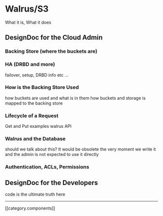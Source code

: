 # Walrus/S3
What it is, What it does

## DesignDoc for the Cloud Admin
### Backing Store (where the buckets are)
### HA (DRBD and more)
failover, setup, DRBD info etc ...
### How is the Backing Store Used
how buckets are used and what is in them
how buckets and storage is mapped to the backing store
### Lifecycle of a Request
Get and Put examples
walrus API
### Walrus and the Database
should we talk about this? It would be obsolete the very moment we write it and the admin is not expected to use it directly
### Authentication, ACLs, Permissions

## DesignDoc for the Developers
code is the ultimate truth here

*****

[[category.components]]